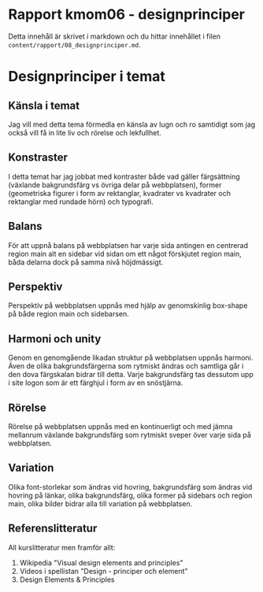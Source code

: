 ---
---
Rapport kmom06 - designprinciper
=========================

Detta innehåll är skrivet i markdown och du hittar innehållet i filen `content/rapport/08_designprinciper.md`.

Designprinciper i temat
===============================

Känsla i temat
-------------------------
Jag vill med detta tema förmedla en känsla av lugn och ro samtidigt som jag också vill få in lite liv och rörelse och lekfullhet.

Konstraster
-------------------------
I detta temat har jag jobbat med kontraster både vad gäller färgsättning (växlande bakgrundsfärg vs övriga delar på webbplatsen), former (geometriska figurer i form av rektanglar, kvadrater vs kvadrater och rektanglar med rundade hörn) och typografi.

Balans
-------------------------
För att uppnå balans på webbplatsen har varje sida antingen en centrerad region main alt en sidebar vid sidan om ett något förskjutet region main, båda delarna dock på samma nivå höjdmässigt.

Perspektiv
-------------------------
Perspektiv på webbplatsen uppnås med hjälp av genomskinlig box-shape på både region main och sidebarsen.

Harmoni och unity
-------------------------
Genom en genomgående likadan struktur på webbplatsen uppnås harmoni. Även de olika bakgrundsfärgerna som rytmiskt ändras och samtliga går i den dova färgskalan bidrar till detta. Varje bakgrundsfärg tas dessutom upp i site logon som är ett färghjul i form av en snöstjärna.

Rörelse
-------------------------
Rörelse på webbplatsen uppnås med en kontinuerligt och med jämna mellanrum växlande bakgrundsfärg som rytmiskt sveper över varje sida på webbplatsen.

Variation
-------------------------
Olika font-storlekar som ändras vid hovring, bakgrundsfärg som ändras vid hovring på länkar, olika bakgrundsfärg, olika former på sidebars och region main, olika bilder bidrar alla till variation på webbplatsen.

Referenslitteratur
-------------------------
All kurslitteratur men framför allt:

1. Wikipedia "Visual design elements and principles"
2. Videos i spellistan "Design - principer och element"
3. Design Elements & Principles
